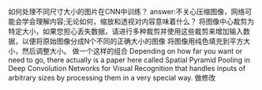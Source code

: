 如何处理不同尺寸大小的图片在CNN中训练？
answer:不关心压缩图像，网络可能会学会理解内容;无论如何，缩放和透视对内容意味着什么？
       将图像中心裁剪为特定大小，如果您担心丢失数据，请进行多种裁剪并使用这些裁剪来增加输入数据，以便将原始图像分成N个不同的正确大小的图像
       将图像用纯色填充到平方大小，然后调整大小。
       做一个这样的组合
       Depending on how far you want or need to go, there actually is a paper here called Spatial Pyramid Pooling in Deep Convolution Networks for Visual Recognition that handles inputs of arbitrary sizes by processing them in a very special way.
做修改
